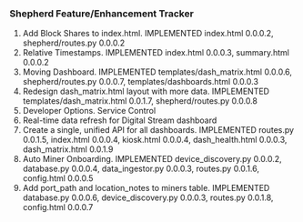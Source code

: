 ### Shepherd Feature/Enhancement Tracker
1. Add Block Shares to index.html. IMPLEMENTED index.html 0.0.0.2, shepherd/routes.py 0.0.0.2
2. Relative Timestamps. IMPLEMENTED index.html 0.0.0.3, summary.html 0.0.0.2
3. Moving Dashboard. IMPLEMENTED templates/dash_matrix.html 0.0.0.6, shepherd/routes.py 0.0.0.7, templates/dashboards.html 0.0.0.3
4. Redesign dash_matrix.html layout with more data. IMPLEMENTED templates/dash_matrix.html 0.0.1.7, shepherd/routes.py 0.0.0.8
5. Developer Options. Service Control
6. Real-time data refresh for Digital Stream dashboard
7. Create a single, unified API for all dashboards. IMPLEMENTED routes.py 0.0.1.5, index.html 0.0.0.4, kiosk.html 0.0.0.4, dash_health.html 0.0.0.3, dash_matrix.html 0.0.1.9
8. Auto Miner Onboarding. IMPLEMENTED device_discovery.py 0.0.0.2, database.py 0.0.0.4, data_ingestor.py 0.0.0.3, routes.py 0.0.1.6, config.html 0.0.0.5
9. Add port_path and location_notes to miners table. IMPLEMENTED database.py 0.0.0.6, device_discovery.py 0.0.0.3, routes.py 0.0.1.8, config.html 0.0.0.7

